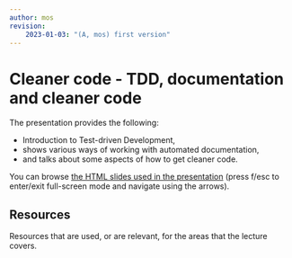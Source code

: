 ```yaml
---
author: mos
revision: 
    2023-01-03: "(A, mos) first version"
---
```

Cleaner code - TDD, documentation and cleaner code
====================

The presentation provides the following:

* Introduction to Test-driven Development,
* shows various ways of working with automated documentation,
* and talks about some aspects of how to get cleaner code.

You can browse [the HTML slides used in the presentation](https://mikael-roos.gitlab.io/oopython/lecture/tdd-documentation/slide.html) (press f/esc to enter/exit full-screen mode and navigate using the arrows).

<!--
Recorded presentation, 44 minutes long (Swedish).

[![2022-11-15 swe](https://img.youtube.com/vi/zovl9Lvheus/0.jpg)](https://www.youtube.com/watch?v=zovl9Lvheus)
-->



Resources
------------------------

Resources that are used, or are relevant, for the areas that the lecture covers.

<!--
1. The book "Microsoft Visual C# Step by Step, 10th Edition".

    * CHAPTER 1 - Welcome to C#
    * CHAPTER 2 - Working with variables, operators, and expressions
-->
